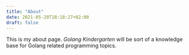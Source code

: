 ```yaml
---
title: "About"
date: 2021-05-20T18:18:27+02:00
draft: false
---
```

This is my about page.
_Golang Kindergarten_ will be sort of a knowledge base for Golang related programming topics.
